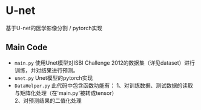 # U-net
基于U-net的医学影像分割 / pytorch实现
## Main Code
 * `main.py`
 使用Unet模型对ISBI Challenge 2012的数据集（详见dataset）进行训练，并对结果进行预测。
 * `unet.py`
 Unet模型的pytorch实现
 * `DataHelper.py`
 此代码中包含函数功能有：
 1、对训练数据、测试数据的读取与矩阵化处理（在'main.py'被转成tensor）<br>
 2、对预测结果的二值化处理

